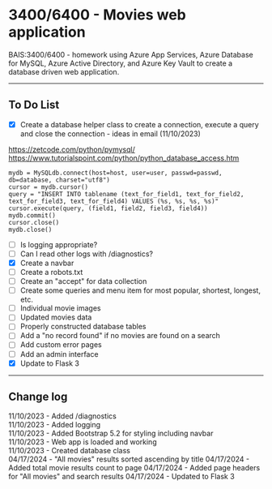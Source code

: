 # 3400/6400 - Movies web application

BAIS:3400/6400 - homework using Azure App Services, Azure Database for MySQL, Azure Active Directory, and Azure Key Vault to create a database driven web application.

---

## To Do List

- [x] Create a database helper class to create a connection, execute a query and close the connection - ideas in email (11/10/2023)

https://zetcode.com/python/pymysql/  
https://www.tutorialspoint.com/python/python_database_access.htm

```
mydb = MySQLdb.connect(host=host, user=user, passwd=passwd, db=database, charset="utf8")
cursor = mydb.cursor()
query = "INSERT INTO tablename (text_for_field1, text_for_field2, text_for_field3, text_for_field4) VALUES (%s, %s, %s, %s)"
cursor.execute(query, (field1, field2, field3, field4))
mydb.commit()
cursor.close()
mydb.close()
```

- [ ] Is logging appropriate?
- [ ] Can I read other logs with /diagnostics?
- [x] Create a navbar
- [ ] Create a robots.txt
- [ ] Create an "accept" for data collection
- [ ] Create some queries and menu item for most popular, shortest, longest, etc.
- [ ] Individual movie images
- [ ] Updated movies data
- [ ] Properly constructed database tables
- [ ] Add a "no record found" if no movies are found on a search
- [ ] Add custom error pages
- [ ] Add an admin interface
- [x] Update to Flask 3

---

## Change log

11/10/2023 - Added /diagnostics  
11/10/2023 - Added logging  
11/10/2023 - Added Bootstrap 5.2 for styling including navbar  
11/10/2023 - Web app is loaded and working  
11/10/2023 - Created database class  
04/17/2024 - "All movies" results sorted ascending by title
04/17/2024 - Added total movie results count to page
04/17/2024 - Added page headers for "All movies" and search results
04/17/2024 - Updated to Flask 3
